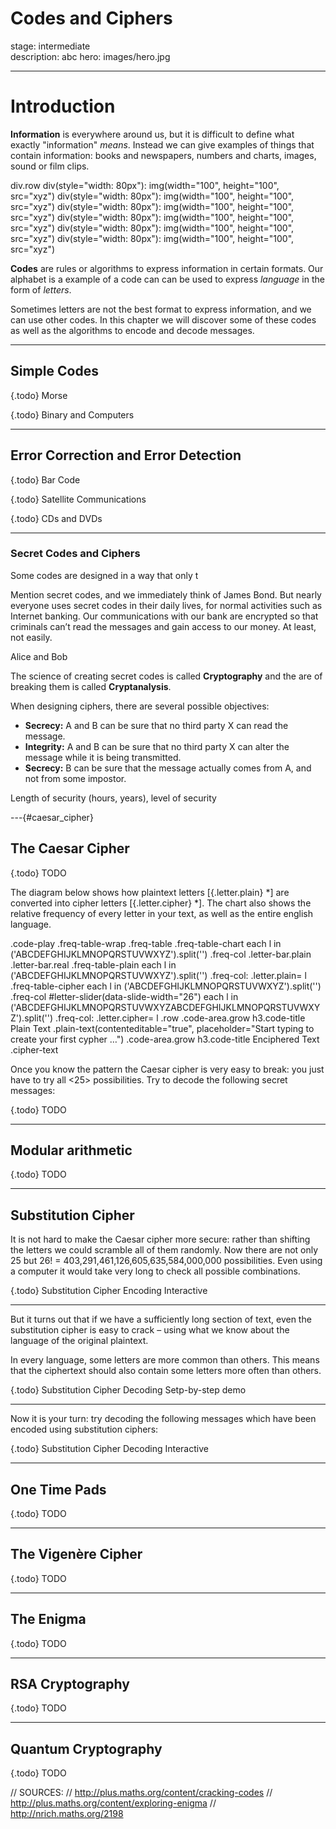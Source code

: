 # Codes and Ciphers

stage: intermediate  
description: abc
hero: images/hero.jpg

---

# Introduction

__Information__ is everywhere around us, but it is difficult to define what
exactly "information" _means_. Instead we can give examples of things that
contain information: books and newspapers, numbers and charts, images, sound or
film clips.

  div.row
    div(style="width: 80px"): img(width="100", height="100", src="xyz")
    div(style="width: 80px"): img(width="100", height="100", src="xyz")
    div(style="width: 80px"): img(width="100", height="100", src="xyz")
    div(style="width: 80px"): img(width="100", height="100", src="xyz")
    div(style="width: 80px"): img(width="100", height="100", src="xyz")
    div(style="width: 80px"): img(width="100", height="100", src="xyz")
    
__Codes__ are rules or algorithms to express information in certain formats. Our
alphabet is a example of a code can can be used to express _language_ in the
form of _letters_.

Sometimes letters are not the best format to express information, and we can use
other codes. In this chapter we will discover some of these codes as well as the
algorithms to encode and decode messages.

---

## Simple Codes

{.todo} Morse

{.todo} Binary and Computers

---

## Error Correction and Error Detection

{.todo} Bar Code

{.todo} Satellite Communications

{.todo} CDs and DVDs

---

### Secret Codes and Ciphers

Some codes are designed in a way that only t

Mention secret codes, and we immediately think of James Bond. But nearly
everyone uses secret codes in their daily lives, for normal activities such as
Internet banking. Our communications with our bank are encrypted so that
criminals can’t read the messages and gain access to our money. At least, not
easily.

Alice and Bob

The science of creating secret codes is called __Cryptography__ and the are of
breaking them is called __Cryptanalysis__.

When designing ciphers, there are several possible objectives:

* __Secrecy:__ A and B can be sure that no third party X can read the message.
* __Integrity:__ A and B can be sure that no third party X can alter the message
  while it is being transmitted.
* __Secrecy:__ B can be sure that the message actually comes from A, and not
  from some impostor.

Length of security (hours, years), level of security

---{#caesar_cipher}

## The Caesar Cipher

{.todo} TODO

The diagram below shows how plaintext letters [{.letter.plain} *] are converted
into cipher letters [{.letter.cipher} *]. The chart also shows the relative
frequency of every letter in your text, as well as the entire english language.

  .code-play
    .freq-table-wrap
      .freq-table
        .freq-table-chart
          each l in ('ABCDEFGHIJKLMNOPQRSTUVWXYZ').split('')
            .freq-col
              .letter-bar.plain
              .letter-bar.real
        .freq-table-plain
          each l in ('ABCDEFGHIJKLMNOPQRSTUVWXYZ').split('')
            .freq-col: .letter.plain= l
        .freq-table-cipher
          each l in ('ABCDEFGHIJKLMNOPQRSTUVWXYZ').split('')
            .freq-col
          #letter-slider(data-slide-width="26")
            each l in ('ABCDEFGHIJKLMNOPQRSTUVWXYZABCDEFGHIJKLMNOPQRSTUVWXYZ').split('')
              .freq-col: .letter.cipher= l
    .row
      .code-area.grow
        h3.code-title Plain Text
        .plain-text(contenteditable="true", placeholder="Start typing to create your first cypher …")
      .code-area.grow
        h3.code-title Enciphered Text
        .cipher-text

Once you know the pattern the Caesar cipher is very easy to break: you just have
to try all <25> possibilities. Try to decode the following secret messages:

{.todo} TODO

---

## Modular arithmetic
{.todo} TODO

---

## Substitution Cipher

It is not hard to make the Caesar cipher more secure: rather than shifting the
letters we could scramble all of them randomly. Now there are not only 25 but
26! = 403,291,461,126,605,635,584,000,000 possibilities. Even using a computer
it would take very long to check all possible combinations.

{.todo} Substitution Cipher Encoding Interactive

---

But it turns out that if we have a sufficiently long section of text, even the
substitution cipher is easy to crack – using what we know about the language of
the original plaintext.

In every language, some letters are more common than others. This means that the
ciphertext should also contain some letters more often than others.

{.todo} Substitution Cipher Decoding Setp-by-step demo

---

Now it is your turn: try decoding the following messages which have been encoded 
using substitution ciphers:

{.todo} Substitution Cipher Decoding Interactive

---

## One Time Pads
{.todo} TODO

---

## The Vigenère Cipher
{.todo} TODO

---

## The Enigma
{.todo} TODO

---

## RSA Cryptography
{.todo} TODO

---

## Quantum Cryptography
{.todo} TODO



// SOURCES:
// http://plus.maths.org/content/cracking-codes
// http://plus.maths.org/content/exploring-enigma
// http://nrich.maths.org/2198
